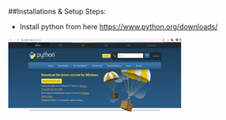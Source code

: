 ##Installations & Setup Steps:
* Install python from here https://www.python.org/downloads/
<img align="center" width="350" height="150" src="Images/1.png"> 